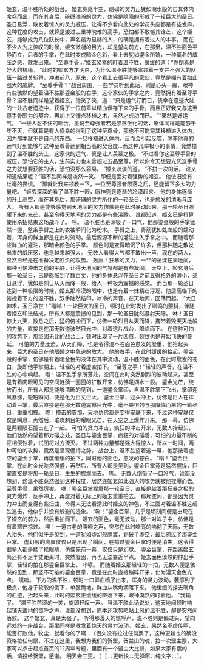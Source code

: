 姬玄，温不胜所处的战台。
姬玄身处半空，磅礴的灵力正犹如潮水般的自其体内席卷而出，而在其身后，磅礴浩瀚的灵力，仿佛是隐隐的形成了一轮巨大的圣日。
圣日悬浮，散发着惊人的灵力威压，让得不少看向此处的学员头皮都是有些发麻，这种程度的攻击，就算是渡过三重神魄难的高手，恐怕都不敢憾其锋芒，这个姬玄，能够成为八位队长中，声名最为显赫的人，的确是拥有着过人的本事。
而在不少人为之惊叹的时候，姬玄微凝的目光，却是望向前方，在那里，温不胜面色平静而立，后者的手掌，在此时变成暗金色彩，看上去犹如鎏金所铸，一种莫名的威压之感，散发出来。
“至尊手骨...”姬玄紧紧的盯着温不胜，缓缓的道：“你倒真是好大的机缘。
”此时的姬玄方才明白，为什么温不胜能够率领着一支并不强大的队伍一路过关斩将，冲进前八，原来，这个看上去很平凡的家伙，竟然是拥有着如此强大的底牌。
“至尊手骨？”战台周围，一些学员听到此话，则是心头一震，眼神有些骇然的望着温不胜那鎏金般的右手，这个家伙的手掌之内，竟然拥有着至尊手骨？温不胜同样是望着姬玄，他笑了笑，道：“只是运气好而已，侥幸在遗迹大陆的一处古老遗迹中，获得了一位前辈以精血保存下来的手骨，而且正好我又与这至尊手骨颇为的契合，再加上又懂点移植之术，虽然才成功而已。
”“果然是好运气。
”一些人忍不住的咂舌，虽说至尊强者若是陨落坐化的话，躯体同样是能够千年不灭，但就算是有人侥幸的得到了这种至尊骨，那也不可能将其移植进入体内，因为那本就不是自己的东西。
一旦移植进入体内，反而会引起反噬，除非他真的运气好到能够与这种至尊骨达到相当高的契合度...而这种几率极小的事情，竟然撞到了温不胜的头上，这家伙的运气，真是让人羡慕之极。
“不过看你这至尊手骨的威压，恐怕它的主人，生前实力也未曾超过五品至尊，所以你今天想要光凭这手骨之力就想要获胜的话，恐怕没那么容易。
”姬玄淡淡的道。
“不拼一次的话。
谁又知道结果呢？”温不胜同样是淡然一笑。
即便是面对着强势的姬玄。
他依旧没有丝毫的畏惧。
“那就让我来领教一下，一位至尊强者陨落之后，还能留下多大的力量吧。
”姬玄深深的看了温不胜一眼，眼神则是逐渐的冷漠起来。
他的身体逐渐的升上高空，而在其身后，那磅礴的灵力所化的一轮圣日，也是愈发的清晰与庞大。
所有人都是能够感觉到天地间的灵力仿佛是在此时暴动起来，那一轮圣日照耀下来的光芒，甚至令得天地间的灵力都是有些沸腾。
谁都知道，姬玄已是打算使用杀招结束这场战斗了。
呼。
温不胜也是深吸了一口气，他那鎏金般的手掌猛然一握，整条手臂之上的衣袖瞬间化为粉末。
手臂之上，青筋犹如虬龙般的蠕动着，浑身的鲜血都是在此时流动，最后源源不断的灌注进入手掌之中。
而随着那些鲜血的灌注，那暗金颜色的手掌。
颜色则是变得暗沉了许多，但那种随之散发出来的威压感，也是越来越强大。
无数人看得大气都不敢出一声，现在的两人，显然已经是在准备决定胜负的攻势。
轰轰！狂暴的灵力，一**的荡漾在天地间，那种可怕冲击之前的平静，让得天地间的气氛都是有些凝固。
天空上，姬玄身后那一轮圣日，已是膨胀到了数百丈，他的身体悬浮在圣日之前显得格外的渺小，圣日悬浮，犹如是烈日从天而降一般，给人一种极为震撼的感觉。
而当那一轮圣日达到一种极限的时候，姬玄那冷漠的眼中，也是有着一抹精芒浮现，他居高临下的俯视着下方的温不胜，双手陡然结印，冰冷的声音，在天地间，回荡而起。
“大日神术，圣日净世！”嗡嗡！一轮巨大的圣日，顿时在此时发出了嗡鸣的颤抖，伴随着姬玄印法结成，所有人都是震撼的见到，那一轮圣日陡然暴射天际。
咻！圣日掠上九天，数息之后，猛的俯冲而下，仿佛一轮烈日从天而降，携带着毁天灭地般的力量，直接是在那无数道骇然目光中，对着这片战台，降临而下。
在这种可怕的攻势下，那坚固无比的战台上，顿时出现了一片凹痕，裂纹也是开始飞快的蔓延。
可怕的力量压迫，从天而降，也是令得温不胜面色愈发的凝重，他抬起头来，巨大的圣日在他眼瞳之中急速的放大。
他的右手，在此时缓缓的抬起，鎏金般的手掌，仿佛是有着暗金色的液体在其中流动，温不胜的面色，在此时愈发的苍白，旋即他手掌朝上，轻轻的对着虚空拍下。
“至尊之手！”轻轻的声音，在温不胜的心中响起。
嗡！温不胜手掌所落处，空间在此时突然剧烈的波动起来，甚至是有着肉眼可见的空间涟漪一圈圈的扩散开来，仿佛是湖水一般。
鎏金光芒，绽放而出，所有人都是能够清晰的见到，一道鎏金掌印，自温不胜掌下飞出，掌印迎风暴涨，短短瞬间，便是化为百丈巨大。
鎏金巨掌，迎头冲上，仿佛是巨人在挥动着巨掌，最后直接是在那无数道震撼目光中，毫不畏惧的与那降临而来的一轮圣日，重重相撞。
咚！撞击的霎那，天地仿佛都是变得安静下来，不过这种安静仅仅是瞬息，再然后，璀璨刺目的耀眼光芒，在天空之上爆炸开来。
那一幕，仿佛是两颗陨石撞击在了一起。
可怕的灵力冲击，疯狂的冲击开来，无数人抬起头，他们骇然的望着那对碰之处，圣日与鎏金巨掌，疯狂的对碰着，可怕的力量不断的互相侵蚀着，试图将对方湮灭。
不过两种力量都是强大得惊人，所以一时间，两种可怕的攻势，竟然是呈现僵持之势。
战台上，温不胜望着这一幕，他那按着虚空的鎏金手掌，再度缓缓的拍下，同时他的面色，愈发的苍白。
“嗡！”鎏金巨掌，在此时金光陡然强盛，再然后，所有人都是见到，鎏金巨掌竟是猛然握拢，巨掌直接是将那一轮圣日，生生的捏爆而去。
嘶。
无数人倒吸了一口冷气，谁都没想到，这温不胜竟然强到这种程度，居然连姬玄如此强大的攻势就被他捏爆而去。
至尊手骨，果然厉害。
咻！鎏金巨掌捏爆那一轮圣日，直接是趁着那狂暴之极的灵力爆炸，反手冲上，再度对着天际上的姬玄重重拍去。
那片空间，都是因为灵力冲击而变得有些扭曲，令得人无法看清此时姬玄的神色，不过面对着温不胜这趁胜追击，他似乎并没有躲避的迹象。
“唰！”鎏金巨掌，几乎是顷刻间便是出现在了姬玄的前方，然后重拍而下。
姬玄的面色，毫无波动，那一对眸子中，仿佛是有着寒芒掠过。
唳！一道古老的鹰啼之声，突然在此时嘹亮的响彻了天际，无数人抬头，他们似乎是见到，一道犹如虚幻般鹰翼，划破了虚空，最后掠过了那鎏金巨掌。
虚幻般的鹰翼仅仅只是出现了瞬间，在掠过鎏金巨掌时便是消失，这令得很多人都是揉了揉眼睛，仿佛先前一幕，仅仅只是幻觉。
鎏金巨掌，在距离姬玄尚还有不足半丈距离时，突然凝固，再也无法靠近半点。
姬玄面色漠然的伸出手掌，轻轻的拍在那鎏金巨掌上。
咔嚓。
而随着姬玄那轻轻的一拍，无数人便是骇然的见到，那坚不可摧的鎏金巨掌，竟是在此时直接蹦碎开来，化为漫天金色光点。
噗嗤。
下方的温不胜，顿时一口鲜血喷了出来，浑身的灵力波动，萎靡到了极点，他身子软软的倒下，单膝跪地，鲜血从嘴角滴落下来。
他缓缓的搽去嘴角的血迹，抬起头来，此时的姬玄正缓缓的降落下来，眼神漠然的盯着他。
“我输了。
”温不胜苦涩的一笑，旋即轻叹一声。
当温不胜此话说处，这天地间顿时响起铺天盖地的惊呼之声，谁都没想到，原本还攻势略站上风的温不胜，却是突然间落败。
这个姬玄，真是太强了。
听得那漫天的惊呼声，温不胜则是偏过头，望向远处的一座战台，那里同样是散发着惊天的灵力波动。
姬玄，果然名不虚传啊，能否打败他，牧尘，就看你的了啊...（很久没有拉过任何票了，这种更新也的确没资格拉任何票，不过在这里，我想为我们的贺盟，贺兰山的魂，拉一次盟主票，大家可以点击起点首页的12周年专题，里面有一个盟主大比拼，如果大家有票的话，请投给贺盟，感谢。
明天会三更。
）〖∷更新快∷无弹窗∷纯文字∷〗。
